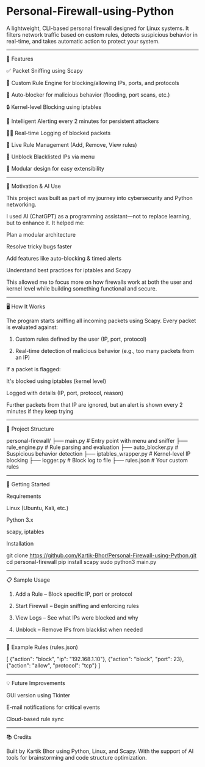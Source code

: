 # Personal-Firewall-using-Python

A lightweight, CLI-based personal firewall designed for Linux systems. It filters network traffic based on custom rules, detects suspicious behavior in real-time, and takes automatic action to protect your system.

---

🔧 Features

✅ Packet Sniffing using Scapy

📜 Custom Rule Engine for blocking/allowing IPs, ports, and protocols

🚨 Auto-blocker for malicious behavior (flooding, port scans, etc.)

🔒 Kernel-level Blocking using iptables

🧠 Intelligent Alerting every 2 minutes for persistent attackers

🕵‍♂ Real-time Logging of blocked packets

🔄 Live Rule Management (Add, Remove, View rules)

🧹 Unblock Blacklisted IPs via menu

📁 Modular design for easy extensibility


---

🧠 Motivation & AI Use

This project was built as part of my journey into cybersecurity and Python networking.

I used AI (ChatGPT) as a programming assistant—not to replace learning, but to enhance it. It helped me:

Plan a modular architecture

Resolve tricky bugs faster

Add features like auto-blocking & timed alerts

Understand best practices for iptables and Scapy


This allowed me to focus more on how firewalls work at both the user and kernel level while building something functional and secure.


---

🖥 How It Works

The program starts sniffing all incoming packets using Scapy. Every packet is evaluated against:

1. Custom rules defined by the user (IP, port, protocol)


2. Real-time detection of malicious behavior (e.g., too many packets from an IP)



If a packet is flagged:

It's blocked using iptables (kernel level)

Logged with details (IP, port, protocol, reason)

Further packets from that IP are ignored, but an alert is shown every 2 minutes if they keep trying

---

📂 Project Structure

personal-firewall/
├── main.py               # Entry point with menu and sniffer
├── rule_engine.py        # Rule parsing and evaluation
├── auto_blocker.py       # Suspicious behavior detection
├── iptables_wrapper.py   # Kernel-level IP blocking
├── logger.py             # Block log to file
├── rules.json            # Your custom rules


---

🚀 Getting Started

Requirements

Linux (Ubuntu, Kali, etc.)

Python 3.x

scapy, iptables


Installation

git clone https://github.com/Kartik-Bhor/Personal-Firewall-using-Python.git
cd personal-firewall
pip install scapy
sudo python3 main.py


---

📋 Sample Usage

1. Add a Rule – Block specific IP, port or protocol


2. Start Firewall – Begin sniffing and enforcing rules


3. View Logs – See what IPs were blocked and why


4. Unblock – Remove IPs from blacklist when needed


---

🔐 Example Rules (rules.json)

[
  {"action": "block", "ip": "192.168.1.10"},
  {"action": "block", "port": 23},
  {"action": "allow", "protocol": "tcp"}
]

---

💡 Future Improvements

GUI version using Tkinter

E-mail notifications for critical events

Cloud-based rule sync

---

📚 Credits

Built by Kartik Bhor using Python, Linux, and Scapy.
With the support of AI tools for brainstorming and code structure optimization.

